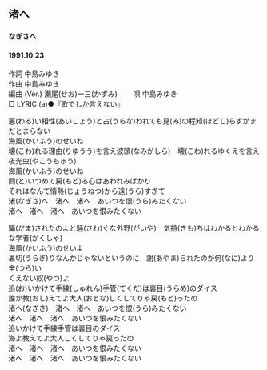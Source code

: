 ## 渚へ
#### なぎさへ
#### 1991.10.23 


作詞     中島みゆき  
作曲      中島みゆき  
編曲 (Ver.) 瀬尾(せお)一三(かずみ)　　 
唄     中島みゆき   
□ LYRIC (a)●『歌でしか言えない』  　
   
   
悪(わる)い相性(あいしょう)と占(うらな)われても見(み)の程知(ほどし)らずがまだとまらない   
海風(かいふう)のせいね   
壊(こわ)れる理由(りゆうう)を言え波頭(なみがしら)　壊(こわ)れるゆくえを言え夜光虫(やこうちゅう)   
海風(かいふう)のせいね   
問(と)いつめて戻(もど)る心はあわれみばかり   
それはなんて情熱(じょうねつ)から遠(うら)すぎて   
渚(なぎさ)へ　渚へ　渚へ　あいつを恨(うら)みたくない   
渚へ　渚へ　渚へ　あいつを恨みたくない   
   
騙(だま)されたのよと騒(さわ)ぐな外野(がいや)　気持(きも)ちはわかるとわかるな学者(がくしゃ)   
海風(かいふう)のせいよ   
裏切(うらぎ)りなんかじゃないというのに　謝(あやま)られたのが何(なに)より辛(つら)い   
くえない奴(やつ)よ   
追(お)いかけて手練(しゅれん)手管(てくだ)は裏目(うらめ)のダイス   
誰か教(おし)えてよ大人(おとな)しくしてりゃ戻(もど)ったの   
渚へ(なぎさ)　渚へ　渚へ　あいつを恨(うら)みたくない   
渚へ　渚へ　渚へ　あいつを恨みたくない   
追いかけて手練手管は裏目のダイス   
海よ教えてよ大人しくしてりゃ戻ったの   
渚へ　渚へ　渚へ　あいつを恨みたくない   
渚へ　渚へ　渚へ　あいつを恨みたくない   